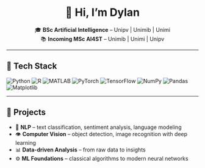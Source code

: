 <div align="center">
  
# 👋 Hi, I’m Dylan  

🎓 **BSc Artificial Intelligence** – Unipv | Unimib | Unimi  
📚 **Incoming MSc AI4ST** – Unimib | Unimi | Unipv  

</div>

---

## 🔧 Tech Stack  

![Python](https://img.shields.io/badge/Python-3776AB?style=for-the-badge&logo=python&logoColor=white) 
![R](https://img.shields.io/badge/R-276DC3?style=for-the-badge&logo=r&logoColor=white) 
![MATLAB](https://img.shields.io/badge/MATLAB-0076A8?style=for-the-badge&logo=mathworks&logoColor=white) 
![PyTorch](https://img.shields.io/badge/PyTorch-EE4C2C?style=for-the-badge&logo=pytorch&logoColor=white) 
![TensorFlow](https://img.shields.io/badge/TensorFlow-FF6F00?style=for-the-badge&logo=tensorflow&logoColor=white) 
![NumPy](https://img.shields.io/badge/NumPy-013243?style=for-the-badge&logo=numpy&logoColor=white) 
![Pandas](https://img.shields.io/badge/Pandas-150458?style=for-the-badge&logo=pandas&logoColor=white) 
![Matplotlib](https://img.shields.io/badge/Matplotlib-006C91?style=for-the-badge&logo=plotly&logoColor=white)  

---

## 🚀 Projects  

- 🧠 **NLP** – text classification, sentiment analysis, language modeling  
- 👁️ **Computer Vision** – object detection, image recognition with deep learning  
- 📊 **Data-driven Analysis** – from raw data to insights  
- ⚙️ **ML Foundations** – classical algorithms to modern neural networks  
